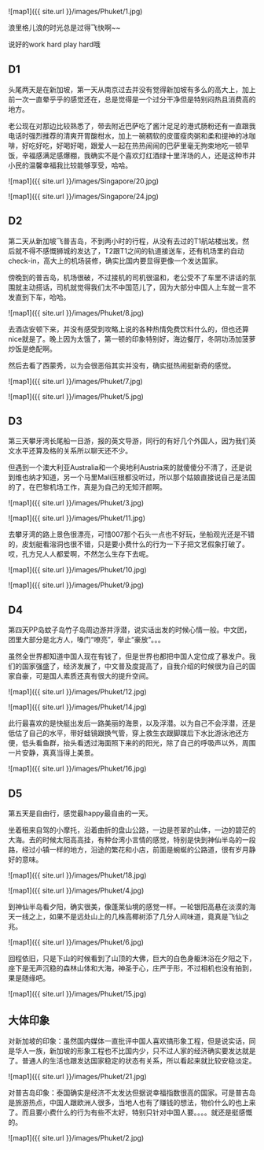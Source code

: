 
![map1]({{ site.url }}/images/Phuket/1.jpg)

浪里格儿浪的时光总是过得飞快啊~~ 

说好的work hard play hard哦

## D1

头尾两天是在新加坡，第一天从南京过去并没有觉得新加坡有多么的高大上，加上前一次一直晕乎乎的感觉还在，总是觉得是一个过分干净但是特别闷热且消费高的地方。

老公现在对那边比较熟悉了，带去附近巴萨吃了酱汁足足的港式肠粉还有一直跟我电话时强烈推荐的清爽开胃酸柑水，加上一碗稠软的皮蛋瘦肉粥和柔和提神的冰咖啡，好吃好吃，好喝好喝，跟爱人一起在热热闹闹的巴萨里毫无拘束地吃一顿早饭，辛福感满足感爆棚，我确实不是个喜欢灯红酒绿十里洋场的人，还是这种市井小民的温馨幸福我比较能够享受，哈哈。

![map1]({{ site.url }}/images/Singapore/20.jpg)

![map1]({{ site.url }}/images/Singapore/24.jpg)


## D2

第二天从新加坡飞普吉岛，不到两小时的行程，从没有去过的T1航站楼出发。然后就不得不感慨狮城的发达了，T2跟T1之间的轨道接送车，还有机场里的自动check-in，高大上的机场装修，确实比国内要显得更像一个发达国家。

傍晚到的普吉岛，机场很破，不过接机的司机很温和，老公受不了车里不讲话的氛围就主动搭话，司机就觉得我们太不中国范儿了，因为大部分中国人上车就一言不发直到下车，哈哈。

![map1]({{ site.url }}/images/Phuket/8.jpg)

去酒店安顿下来，并没有感受到攻略上说的各种热情免费饮料什么的，但也还算nice就是了。晚上因为太饿了，第一顿的印象特别好，海边餐厅，冬阴功汤加菠萝炒饭是绝配啊。

然后去看了西蒙秀，以为会很恶俗其实并没有，确实挺热闹挺新奇的感觉。

![map1]({{ site.url }}/images/Phuket/7.jpg)

![map1]({{ site.url }}/images/Phuket/5.jpg)

## D3

第三天攀牙湾长尾船一日游，报的英文导游，同行的有好几个外国人，因为我们英文水平还算及格的关系所以聊天还不少。

但遇到一个澳大利亚Australia和一个奥地利Austria来的就傻傻分不清了，还是说到维也纳才知道，另一个马里Mali压根都没听过，所以那个姑娘直接说自己是法国的了，在巴黎机场工作，真是为自己的无知汗颜啊。

![map1]({{ site.url }}/images/Phuket/3.jpg)

![map1]({{ site.url }}/images/Phuket/11.jpg)

去攀牙湾的路上景色很漂亮，可惜007那个石头一点也不好玩，坐船观光还是不错的，皮划艇看溶洞也很不错，只是要小费什么的行为一下子把文艺假象打破了。哎，孔方兄人人都爱啊，不然怎么生存下去呢。

![map1]({{ site.url }}/images/Phuket/10.jpg)

![map1]({{ site.url }}/images/Phuket/9.jpg)

## D4

第四天PP岛蚊子岛竹子岛周边游并浮潜，说实话出发的时候心情一般。中文团，团里大部分是北方人，嗓门“嘹亮”，举止“豪放”。。。

虽然全世界都知道中国人现在有钱了，但是世界也都把中国人定位成了暴发户。我们的国家强盛了，经济发展了，中文普及度提高了，自我介绍的时候很为自己的国家自豪，可是国人素质还真有很大的提升空间。

![map1]({{ site.url }}/images/Phuket/12.jpg)

![map1]({{ site.url }}/images/Phuket/14.jpg)

此行最喜欢的是快艇出发后一路美丽的海景，以及浮潜。以为自己不会浮潜，还是低估了自己的水平，带好蛙镜跟换气管，穿上救生衣跟脚蹼后下水比游泳池还方便，低头看鱼群，抬头看透过海面照下来的的阳光，除了自己的呼吸声以外，周围一片安静，真真当得上美景。

![map1]({{ site.url }}/images/Phuket/16.jpg)

## D5

第五天是自由行，感觉最happy最自由的一天。

坐着租来自驾的小摩托，沿着曲折的盘山公路，一边是苍翠的山体，一边的碧茫的大海。去的时候太阳高高挂，有种台湾小言情的感觉，特别是快到神仙半岛的一段路，经过小镇一样的地方，沿途的繁花和小店，前面是蜿蜒的公路道，很有岁月静好的意味。

![map1]({{ site.url }}/images/Phuket/18.jpg)

![map1]({{ site.url }}/images/Phuket/4.jpg)

到神仙半岛看夕阳，确实很美，像蓬莱仙境的感觉一样。一轮银阳高悬在淡漠的海天一线之上，如果不是远处山上的几株高椰树添了几分人间味道，竟真是飞仙之兆。

![map1]({{ site.url }}/images/Phuket/6.jpg)

回程依旧，只是下山的时候看到了山顶的大佛，巨大的白色身躯沐浴在夕阳之下，座下是无声沉稳的森林山体和大海，神圣于心，庄严于形，不过相机也没有拍到，果是随缘吧。

![map1]({{ site.url }}/images/Phuket/15.jpg)


## 大体印象

对新加坡的印象：虽然国内媒体一直批评中国人喜欢搞形象工程，但是说实话，同是华人一族，新加坡的形象工程也不比国内少，只不过人家的经济确实要发达就是了。普通人的生活也跟发达国家稳定的状态有关系，所以看起来就比较安稳淡定。

![map1]({{ site.url }}/images/Phuket/21.jpg)

对普吉岛印象：泰国确实是经济不太发达但据说幸福指数很高的国家。可是普吉岛是旅游热点，中国人跟欧洲人很多，当地人也有了赚钱的想法，物价什么的也上来了。而且要小费什么的行为有些不太好，特别只针对中国人要。。。。就还是挺感慨的。

![map1]({{ site.url }}/images/Phuket/2.jpg)